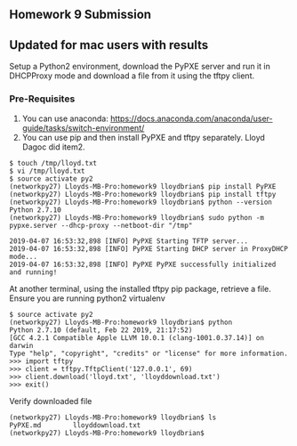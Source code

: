 ## Homework 9 Submission
## Updated for mac users with results
Setup a Python2 environment, download the PyPXE server and run it in DHCPProxy mode and download a file from it using the tftpy client.

### Pre-Requisites
1. You can use anaconda: https://docs.anaconda.com/anaconda/user-guide/tasks/switch-environment/
2. You can use pip and then install PyPXE and tftpy separately. Lloyd Dagoc did item2.

```
$ touch /tmp/lloyd.txt
$ vi /tmp/lloyd.txt
$ source activate py2
(networkpy27) Lloyds-MB-Pro:homework9 lloydbrian$ pip install PyPXE
(networkpy27) Lloyds-MB-Pro:homework9 lloydbrian$ pip install tftpy
(networkpy27) Lloyds-MB-Pro:homework9 lloydbrian$ python --version
Python 2.7.10
(networkpy27) Lloyds-MB-Pro:homework9 lloydbrian$ sudo python -m pypxe.server --dhcp-proxy --netboot-dir "/tmp"

2019-04-07 16:53:32,898 [INFO] PyPXE Starting TFTP server...
2019-04-07 16:53:32,898 [INFO] PyPXE Starting DHCP server in ProxyDHCP mode...
2019-04-07 16:53:32,898 [INFO] PyPXE PyPXE successfully initialized and running!
```

At another terminal, using the installed tftpy pip package, retrieve a file. Ensure you are running python2 virtualenv

```
$ source activate py2
(networkpy27) Lloyds-MB-Pro:homework9 lloydbrian$ python
Python 2.7.10 (default, Feb 22 2019, 21:17:52)
[GCC 4.2.1 Compatible Apple LLVM 10.0.1 (clang-1001.0.37.14)] on darwin
Type "help", "copyright", "credits" or "license" for more information.
>>> import tftpy
>>> client = tftpy.TftpClient('127.0.0.1', 69)
>>> client.download('lloyd.txt', 'lloyddownload.txt')
>>> exit()
```

Verify downloaded file
```
(networkpy27) Lloyds-MB-Pro:homework9 lloydbrian$ ls
PyPXE.md		lloyddownload.txt
(networkpy27) Lloyds-MB-Pro:homework9 lloydbrian$
```

